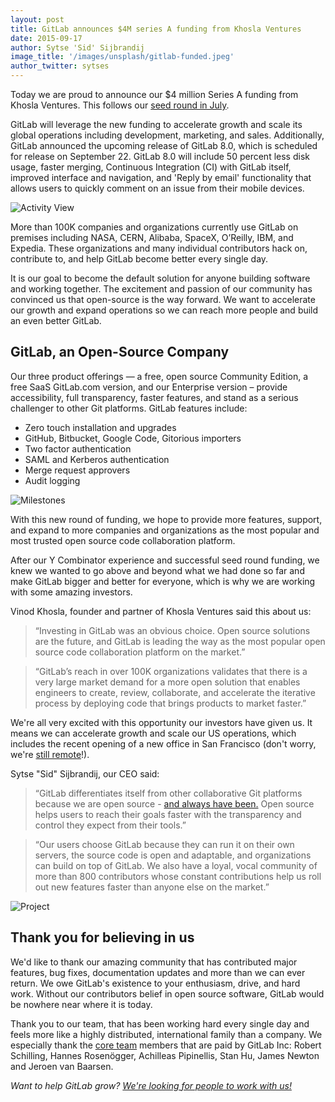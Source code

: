 ```yaml
---
layout: post
title: GitLab announces $4M series A funding from Khosla Ventures
date: 2015-09-17
author: Sytse 'Sid' Sijbrandij
image_title: '/images/unsplash/gitlab-funded.jpeg'
author_twitter: sytses
---
```


Today we are proud to announce our $4 million Series A funding from Khosla Ventures.
This follows our [seed round in July](https://about.gitlab.com/2015/07/09/1.5M-raised-in-seed-funding-for-gitlab-to-accelerate-growth-and-expand-operations/).

GitLab will leverage the new funding to accelerate growth and scale its global
operations including development, marketing, and sales. Additionally, GitLab announced
the upcoming release of GitLab 8.0, which is scheduled for release on September 22.
GitLab 8.0 will include 50 percent less disk usage, faster merging, Continuous Integration
(CI) with GitLab itself, improved interface and navigation, and 'Reply by email'
functionality that allows users to quickly comment on an issue from their mobile devices.

![Activity View](/images/screenshots_8.0/activity_view.png)

More than 100K companies and organizations currently use GitLab on premises including NASA, CERN, Alibaba,
SpaceX, O’Reilly, IBM, and Expedia. These organizations and many individual contributors hack on,
contribute to, and help GitLab become better every single day.

It is our goal to become the default solution for anyone building software and
working together. The excitement and passion of our community has convinced us
that open-source is the way forward. We want to accelerate our growth and expand
operations so we can reach more people and build an even better GitLab.

<!--more-->

## GitLab, an Open-Source Company

Our three product offerings — a free, open source Community Edition, a free SaaS GitLab.com version,
and our Enterprise version – provide accessibility, full transparency, faster features, and stand as a
serious challenger to other Git platforms. GitLab features include:

  - Zero touch installation and upgrades
  - GitHub, Bitbucket, Google Code, Gitorious importers
  - Two factor authentication
  - SAML and Kerberos authentication
  - Merge request approvers
  - Audit logging

![Milestones](/images/screenshots_8.0/milestones.png)

With this new round of funding, we hope to provide more features, support, and expand to more companies and
organizations as the most popular and most trusted open source code collaboration platform.

After our Y Combinator experience and successful seed round funding, we knew we wanted to go above and beyond what we
had done so far and make GitLab bigger and better for everyone, which is why we are working
with some amazing investors.

Vinod Khosla, founder and partner of Khosla Ventures said this about us:

> “Investing in GitLab was an obvious choice. Open source solutions are the future,
and GitLab is leading the way as the most popular open source code collaboration platform
on the market.”

> “GitLab’s reach in over 100K organizations validates that there is a very large market
demand for a more open solution that enables engineers to create, review, collaborate, and
accelerate the iterative process by deploying code that brings products to market faster.”

We're all very excited with this opportunity our investors have given us.
It means we can accelerate growth and scale our US operations, which
includes the recent opening of a new office in San Francisco (don't worry,
we're [still remote](https://about.gitlab.com/2015/04/08/the-remote-manifesto/)!).

Sytse "Sid" Sijbrandij, our CEO said:

> “GitLab differentiates itself from other collaborative Git platforms because we are open source - [and always have been.](https://about.gitlab.com/2014/10/08/letter-from-shareholders/) Open source helps users to reach their goals faster with the transparency and control they expect from their tools.”

> “Our users choose GitLab because they can run it on their own servers, the source code is open and adaptable, and organizations can build on top of GitLab. We also have a loyal, vocal community of more than 800 contributors whose constant contributions help us roll out new features faster than anyone else on the market.”

![Project](/images/screenshots_8.0/project.png)

## Thank you for believing in us

We'd like to thank our amazing community that has contributed major features,
bug fixes, documentation updates and more than we can ever return. We owe
GitLab's existence to your enthusiasm, drive, and hard work. Without our contributors
belief in open source software, GitLab would be nowhere near where it is today.

Thank you to our team, that has been working hard every single day and feels
more like a highly distributed, international family than a company.
We especially thank the [core team](https://about.gitlab.com/core-team)
members that are paid by GitLab Inc: Robert Schilling,
Hannes Rosenögger, Achilleas Pipinellis, Stan Hu, James Newton and Jeroen van Baarsen.

_Want to help GitLab grow? [We're looking for people to work with us!](https://about.gitlab.com/jobs)_